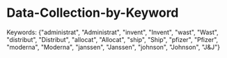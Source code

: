 # Data-Collection-by-Keyword

Keywords: {"administrat", "Administrat", 
           "invent", "Invent",
           "wast", "Wast",
           "distribut", "Distribut",
           "allocat", "Allocat",
           "ship", "Ship",
           "pfizer", "Pfizer",
           "moderna", "Moderna", 
           "janssen", "Janssen",
           "johnson", "Johnson", "J&J"}
           
          
 
